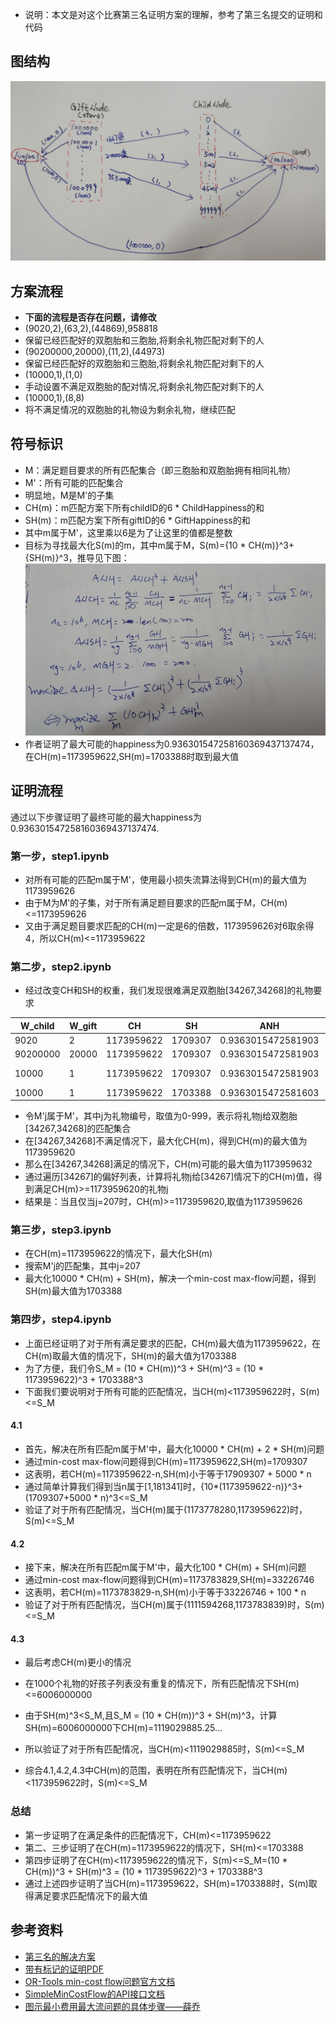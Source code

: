 - 说明：本文是对这个比赛第三名证明方案的理解，参考了第三名提交的证明和代码

## 图结构

![礼物配对问题的图结构](graph.jpg)

## 方案流程

- **下面的流程是否存在问题，请修改**
- (9020,2),(63,2),(44869),958818
- 保留已经匹配好的双胞胎和三胞胎,将剩余礼物匹配对剩下的人
- (90200000,20000),(11,2),(44973)
- 保留已经匹配好的双胞胎和三胞胎,将剩余礼物匹配对剩下的人
- (10000,1),(1,0)
- 手动设置不满足双胞胎的配对情况,将剩余礼物匹配对剩下的人
- (10000,1),(8,8)
- 将不满足情况的双胞胎的礼物设为剩余礼物，继续匹配

## 符号标识

- M：满足题目要求的所有匹配集合（即三胞胎和双胞胎拥有相同礼物）
- M'：所有可能的匹配集合
- 明显地，M是M'的子集
- CH(m)：m匹配方案下所有childID的6 * ChildHappiness的和
- SH(m)：m匹配方案下所有giftID的6 * GiftHappiness的和
- 其中m属于M'，这里乘以6是为了让这里的值都是整数
- 目标为寻找最大化S(m)的m，其中m属于M，S(m)={10 * CH(m)}^3+{SH(m)}^3，推导见下图：
![image](proof.png)
- 作者证明了最大可能的happiness为0.936301547258160369437137474，在CH(m)=1173959622,SH(m)=1703388时取到最大值


## 证明流程

通过以下步骤证明了最终可能的最大happiness为0.936301547258160369437137474.

### 第一步，step1.ipynb

- 对所有可能的匹配m属于M'，使用最小损失流算法得到CH(m)的最大值为1173959626
- 由于M为M'的子集，对于所有满足题目要求的匹配m属于M，CH(m)<=1173959626
- 又由于满足题目要求匹配的CH(m)一定是6的倍数，1173959626对6取余得4，所以CH(m)<=1173959622

### 第二步，step2.ipynb


- 经过改变CH和SH的权重，我们发现很难满足双胞胎[34267,34268]的礼物要求

|W_child|W_gift|CH|SH|ANH|len(twins_differ)|len(triplets_differ)|len(well_assigned)|sum(Gifts_left)|comment|
|-|-|-|-|-|-|-|-|-|-|
|9020|2|1173959622|1709307|0.9363015472581903|63|2|44869|958818||
|90200000|20000|1173959622|1709307|0.9363015472581903|11|2|44973|||
|10000|1|1173959622|1709307|0.9363015472581903|1|0|-|-|[34267,34268],[207,494]|
|10000|1|1173959622|1703388|0.9363015472581603|0|0|-|-||

- 令M'j属于M'，其中j为礼物编号，取值为0-999，表示将礼物j给双胞胎[34267,34268]的匹配集合
- 在[34267,34268]不满足情况下，最大化CH(m)，得到CH(m)的最大值为1173959620
- 那么在[34267,34268]满足的情况下，CH(m)可能的最大值为1173959632
- 通过遍历[34267]的偏好列表，计算将礼物j给[34267]情况下的CH(m)值，得到满足CH(m)>=1173959620的礼物j
- 结果是：当且仅当j=207时，CH(m)>=1173959620,取值为1173959626

### 第三步，step3.ipynb

- 在CH(m)=1173959622的情况下，最大化SH(m)
- 搜索M'j的匹配集，其中j=207
- 最大化10000 * CH(m) + SH(m)，解决一个min-cost max-flow问题，得到SH(m)最大值为1703388

### 第四步，step4.ipynb

- 上面已经证明了对于所有满足要求的匹配，CH(m)最大值为1173959622，在CH(m)取最大值的情况下，SH(m)的最大值为1703388
- 为了方便，我们令S_M = (10 * CH(m))^3 + SH(m)^3 = (10 * 1173959622)^3 + 1703388^3
- 下面我们要说明对于所有可能的匹配情况，当CH(m)<1173959622时，S(m)<=S_M

#### 4.1

- 首先，解决在所有匹配m属于M'中，最大化10000 * CH(m) + 2 * SH(m)问题
- 通过min-cost max-flow问题得到CH(m)=1173959622,SH(m)=1709307
- 这表明，若CH(m)=1173959622-n,SH(m)小于等于17909307 + 5000 * n
- 通过简单计算我们得到当n属于[1,181341]时，{10*(1173959622-n)}^3+(1709307+5000 * n)^3<=S_M
- 验证了对于所有匹配情况，当CH(m)属于(1173778280,1173959622)时，S(m)<=S_M

#### 4.2

- 接下来，解决在所有匹配m属于M'中，最大化100 * CH(m) + SH(m)问题
- 通过min-cost max-flow问题得到CH(m)=1173783829,SH(m)=33226746
- 这表明，若CH(m)=1173783829-n,SH(m)小于等于33226746 + 100 * n
- 验证了对于所有匹配情况，当CH(m)属于(1111594268,1173783839)时，S(m)<=S_M

#### 4.3

- 最后考虑CH(m)更小的情况
- 在1000个礼物的好孩子列表没有重复的情况下，所有匹配情况下SH(m)<=6006000000
- 由于SH(m)^3<S_M,且S_M = (10 * CH(m))^3 + SH(m)^3，计算SH(m)=6006000000下CH(m)=1119029885.25...
- 所以验证了对于所有匹配情况，当CH(m)<1119029885时，S(m)<=S_M

- 综合4.1,4.2,4.3中CH(m)的范围，表明在所有匹配情况下，当CH(m)<1173959622时，S(m)<=S_M

### 总结

- 第一步证明了在满足条件的匹配情况下，CH(m)<=1173959622
- 第二、三步证明了在CH(m)=1173959622的情况下，SH(m)<=1703388
- 第四步证明了在CH(m)<1173959622的情况下，S(m)<=S_M=(10 * CH(m))^3 + SH(m)^3 = (10 * 1173959622)^3 + 1703388^3
- 通过上述四步证明了当CH(m)=1173959622，SH(m)=1703388时，S(m)取得满足要求匹配情况下的最大值

## 参考资料

- [第三名的解决方案](https://www.kaggle.com/c/santa-gift-matching/discussion/47374)
- [带有标记的证明PDF](proof.pdf)
- [OR-Tools min-cost flow问题官方文档](https://developers.google.com/optimization/flow/mincostflow)
- [SimpleMinCostFlow的API接口文档](https://developers.google.com/optimization/reference/graph/min_cost_flow/SimpleMinCostFlow/)
- [图示最小费用最大流问题的具体步骤——薛乔](http://dec3.jlu.edu.cn/webcourse/t000048/yun/ch7_05.htm)

